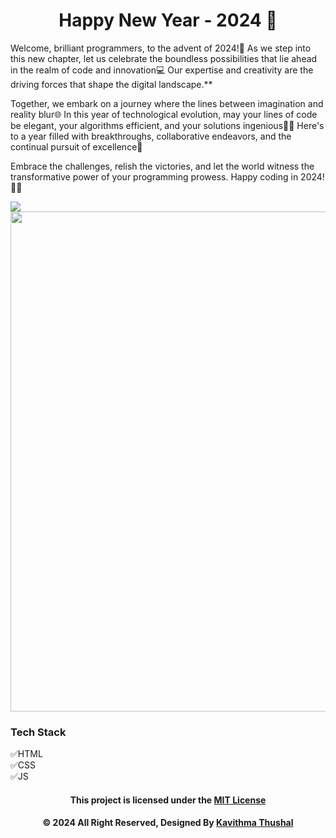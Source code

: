 <div align="center">

# Happy New Year - 2024 💫

</div>

Welcome, brilliant programmers, to the advent of 2024!🚀 As we step into this new chapter, let us celebrate the boundless
possibilities that lie ahead in the realm of code and innovation💻 Our expertise and creativity are the driving forces
that shape the digital landscape.**

Together, we embark on a journey where the lines between imagination and reality blur🌐 In this year of technological
evolution, may your lines of code be elegant, your algorithms efficient, and your solutions ingenious👨‍💻 Here's to a
year filled with breakthroughs, collaborative endeavors, and the continual pursuit of excellence🌟

Embrace the challenges, relish the victories, and let the world witness the transformative power of your programming
prowess. Happy coding in 2024! 🥳✨

<img src="https://github.com/Thushal2001/HappyNewYear-2024/blob/master/HappyNewYear-2024!.png">
<img src="https://github.com/Thushal2001/HappyNewYear-2024/blob/master/new/HappyNewYear-2024!.gif" width="800px">

### Tech Stack

✅HTML<br/>
✅CSS<br/>
✅JS<br/>

<div align="center">

#### This project is licensed under the [MIT License](LICENSE)

#### © 2024 All Right Reserved, Designed By [Kavithma Thushal](https://github.com/Thushal2001)

</div>